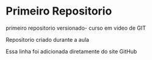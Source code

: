 # Primeiro Repositorio 
 primeiro repositorio versionado- curso em video de GIT

Repositorio criado durante a aula 

Essa linha foi adicionada diretamente do site GitHub
